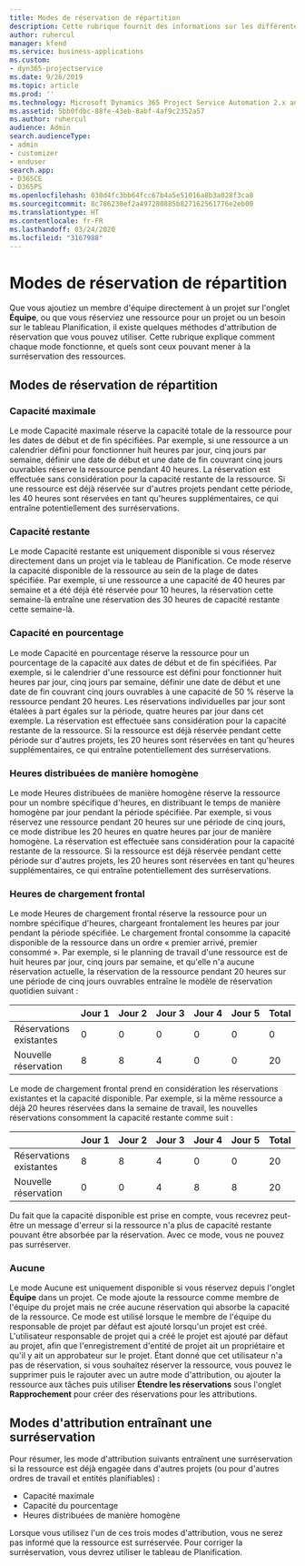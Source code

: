 ```yaml
---
title: Modes de réservation de répartition
description: Cette rubrique fournit des informations sur les différentes moyens de réserver des répartitions.
author: ruhercul
manager: kfend
ms.service: business-applications
ms.custom:
- dyn365-projectservice
ms.date: 9/26/2019
ms.topic: article
ms.prod: ''
ms.technology: Microsoft Dynamics 365 Project Service Automation 2.x and 3.x
ms.assetid: 5bb0fdbc-88fe-43eb-8abf-4af9c2352a57
ms.author: ruhercul
audience: Admin
search.audienceType:
- admin
- customizer
- enduser
search.app:
- D365CE
- D365PS
ms.openlocfilehash: 030d4fc3bb64fcc67b4a5e51016a8b3a028f3ca8
ms.sourcegitcommit: 8c786230ef2a497280885b827162561776e2eb00
ms.translationtype: HT
ms.contentlocale: fr-FR
ms.lasthandoff: 03/24/2020
ms.locfileid: "3167988"
---
```

# <a name="booking-allocation-methods"></a>Modes de réservation de répartition

Que vous ajoutiez un membre d'équipe directement à un projet sur l'onglet **Équipe**, ou que vous réserviez une ressource pour un projet ou un besoin sur le tableau Planification, il existe quelques méthodes d'attribution de réservation que vous pouvez utiliser. Cette rubrique explique comment chaque mode fonctionne, et quels sont ceux pouvant mener à la surréservation des ressources.

## <a name="booking-allocation-methods"></a>Modes de réservation de répartition

### <a name="full-capacity"></a>Capacité maximale 
Le mode Capacité maximale réserve la capacité totale de la ressource pour les dates de début et de fin spécifiées. Par exemple, si une ressource a un calendrier défini pour fonctionner huit heures par jour, cinq jours par semaine, définir une date de début et une date de fin couvrant cinq jours ouvrables réserve la ressource pendant 40 heures. La réservation est effectuée sans considération pour la capacité restante de la ressource. Si une ressource est déjà réservée sur d'autres projets pendant cette période, les 40 heures sont réservées en tant qu'heures supplémentaires, ce qui entraîne potentiellement des surréservations.

### <a name="remaining-capacity"></a>Capacité restante
Le mode Capacité restante est uniquement disponible si vous réservez directement dans un projet via le tableau de Planification. Ce mode réserve la capacité disponible de la ressource au sein de la plage de dates spécifiée. Par exemple, si une ressource a une capacité de 40 heures par semaine et a été déjà été réservée pour 10 heures, la réservation cette semaine-là entraîne une réservation des 30 heures de capacité restante cette semaine-là.

### <a name="percentage-capacity"></a>Capacité en pourcentage
Le mode Capacité en pourcentage réserve la ressource pour un pourcentage de la capacité aux dates de début et de fin spécifiées. Par exemple, si le calendrier d'une ressource est défini pour fonctionner huit heures par jour, cinq jours par semaine, définir une date de début et une date de fin couvrant cinq jours ouvrables à une capacité de 50 % réserve la ressource pendant 20 heures. Les réservations individuelles par jour sont étalées à part égales sur la période, quatre heures par jour dans cet exemple. La réservation est effectuée sans considération pour la capacité restante de la ressource. Si la ressource est déjà réservée pendant cette période sur d'autres projets, les 20 heures sont réservées en tant qu'heures supplémentaires, ce qui entraîne potentiellement des surréservations.

### <a name="evenly-distribute-hours"></a>Heures distribuées de manière homogène
Le mode Heures distribuées de manière homogène réserve la ressource pour un nombre spécifique d'heures, en distribuant le temps de manière homogène par jour pendant la période spécifiée. Par exemple, si vous réservez une ressource pendant 20 heures sur une période de cinq jours, ce mode distribue les 20 heures en quatre heures par jour de manière homogène. La réservation est effectuée sans considération pour la capacité restante de la ressource. Si la ressource est déjà réservée pendant cette période sur d'autres projets, les 20 heures sont réservées en tant qu'heures supplémentaires, ce qui entraîne potentiellement des surréservations.

### <a name="front-load-hours"></a>Heures de chargement frontal
Le mode Heures de chargement frontal réserve la ressource pour un nombre spécifique d'heures, chargeant frontalement les heures par jour pendant la période spécifiée. Le chargement frontal consomme la capacité disponible de la ressource dans un ordre « premier arrivé, premier consommé ». Par exemple, si le planning de travail d'une ressource est de huit heures par jour, cinq jours par semaine, et qu'elle n'a aucune réservation actuelle, la réservation de la ressource pendant 20 heures sur une période de cinq jours ouvrables entraîne le modèle de réservation quotidien suivant : 

|                           |    Jour 1    |    Jour 2    |    Jour 3    |    Jour 4    |    Jour 5    |    Total    |
|---------------------------|-------------|-------------|-------------|-------------|-------------|-------------|
|    Réservations existantes    |    0        |    0        |    0        |    0        |    0        |    0        |
|    Nouvelle réservation          |    8        |    8        |    4        |    0        |    0        |    20       |

Le mode de chargement frontal prend en considération les réservations existantes et la capacité disponible. Par exemple, si la même ressource a déjà 20 heures réservées dans la semaine de travail, les nouvelles réservations consomment la capacité restante comme suit :

|                     | Jour 1 | Jour 2 | Jour 3 | Jour 4 | Jour 5 | Total |
|---------------------|-------|-------|-------|-------|-------|-------|
| Réservations existantes | 8     | 8     | 4     | 0     | 0     | 20    |
| Nouvelle réservation       | 0     | 0     | 4     | 8     | 8     | 20    |

Du fait que la capacité disponible est prise en compte, vous recevrez peut-être un message d'erreur si la ressource n'a plus de capacité restante pouvant être absorbée par la réservation. Avec ce mode, vous ne pouvez pas surréserver.

### <a name="none"></a>Aucune
Le mode Aucune est uniquement disponible si vous réservez depuis l'onglet **Équipe** dans un projet. Ce mode ajoute la ressource comme membre de l'équipe du projet mais ne crée aucune réservation qui absorbe la capacité de la ressource. Ce mode est utilisé lorsque le membre de l'équipe du responsable de projet par défaut est ajouté lorsqu'un projet est créé. L'utilisateur responsable de projet qui a créé le projet est ajouté par défaut au projet, afin que l'enregistrement d'entité de projet ait un propriétaire et qu'il y ait un approbateur sur le projet. Étant donné que cet utilisateur n'a pas de réservation, si vous souhaitez réserver la ressource, vous pouvez le supprimer puis le rajouter avec un autre mode d'attribution, ou ajouter la ressource aux tâches puis utiliser **Étendre les réservations** sous l'onglet **Rapprochement** pour créer des réservations pour les attributions.

## <a name="allocation-methods-that-lead-to-overbooking"></a>Modes d'attribution entraînant une surréservation
Pour résumer, les mode d'attribution suivants entraînent une surréservation si la ressource est déjà engagée dans d'autres projets (ou pour d'autres ordres de travail et entités planifiables) :

- Capacité maximale
- Capacité du pourcentage
- Heures distribuées de manière homogène

Lorsque vous utilisez l'un de ces trois modes d'attribution, vous ne serez pas informé que la ressource est surréservée. Pour corriger la surréservation, vous devrez utiliser le tableau de Planification.
